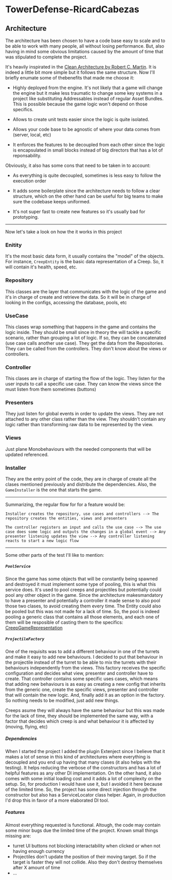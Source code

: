 # TowerDefense-RicardCabezas

## Architecture
The architecture has been chosen to have a code base easy to scale and to be able to work with many people, all without losing performance. But, also having
in mind some obvious limitations caused by the amount of time that was stipulated to complete the project.

It's heavily inspirated in the [Clean Architecture by Robert C. Martin](https://blog.cleancoder.com/uncle-bob/2012/08/13/the-clean-architecture.html).
It is indeed a little bit more simple but it follows the same structure. Now I'll briefly enumate some of thebenefits that made me choose it:

- Highly deployed from the engine. It's not likely that a game will change the engine but it make less traumatic to change some key systems
in a project like substituting Addressables instead of regular Asset Bundles. This is possible because the game logic won't depend on those specifics.

- Allows to create unit tests easier since the logic is quite isolated.

- Allows your code base to be agnostic of where your data comes from (server, local, etc)

- It enforces the features to be decoupled from each other since the logic is encapsulated in small blocks instead of big directors that has a lot of
reponsability.

Obviously, it also has some cons that need to be taken in to account:

- As everything is quite decoupled, sometimes is less easy to follow the execution order

- It adds some boilerplate since the architecture needs to follow a clear structure, which on the other hand can be useful for big teams to make sure the
codebase keeps uniformed.

- It's not super fast to create new features so it's usually bad for prototyping.

-------------------------------

Now let's take a look on how the it works in this project

### Enitity
It's the most basic data form, it usually contains the "model" of the objects. For instance,  `CreepEntity`
is the basic data representation of a Creep. So, it will contain it's health, speed, etc.

### Repository
This classes are the layer that communicates with the logic of the game and it's in charge of create and retrieve
the data. So it will be in charge of looking in the configs, accessing the database, pools, etc

### UseCase
This clases wrap something that happens in the game and contains the logic inside. They should be small
since in theory the will tackle a specific scenario, rather than grouping a lot of logic. If so, they can be 
concatenated (use case calls another use case). They get the data from the Repositories. They can be called from the controllers. They don't know about the views or controllers.

### Controller
This clases are in charge of starting the flow of the logic. They listen for the user inputs to call a specific use case. They can
 know the views since the must listen from them sometimes (buttons)

### Presenters
They just listen for global events in order to update the views. They are not attached to any other class rather than the view. They shouldn't contain any logic rather than transforming raw data to be represented by the view.

### Views
Just plane Monobehaviours with the needed components that will be updated referenced.

### Installer
They are the entry point of the code, they are in charge of create all the clases mentioned previously and distribute the dependencies. Also, the `GameInstaller` is the one that starts the game.

-------------------------------

Summarizing, the regular flow for for a feature would be:


```
Installer creates the repository, use cases and controllers --> The repository creates the entities, views and presenters

The controller registers an input and calls the use case --> The use case does some logic and outputs the changes in a global event --> Any presenter listening updates the view --> Any controller listening reacts to start a new logic flow
```


-------------------------------


Some other parts of the test I'll like to mention:

##### `PoolService`
Since the game has some objects that will be constantly being spawned and destroyed it must implement some type of pooling, this is what this service does. It's used to pool creeps and projectiles but potentially could pool any other object in the game.
Since the architecture makesmandatory to have a presenter and potentially a controller it made sense to also pool those two clases, to avoid creating them every time. The Entity could also be pooled but this was not made for a lack of time. So, the pool is indeed pooling a generic class that contains all those elements, and each one of them will be resposible of casting them to the specifics:  [CreepGameRepresentation](Assets/Scripts/Core/Creeps/Views/CreepGameRepresentation.cs)


##### `ProjectileFactory`
One of the requisits was to add a different behaviour in one of the turrets and make it easy to add new behaviours.
 I decided to put that behaviour in the projectile instead of the turret to be able to mix the turrets with their behaviours independently 
from the views. This factory receives the specific configuration and decides what view, presenter and controller have to create. 
That controller contains some specific uses cases, which means that adding new behaviours is as easy as creating a new config that inherits from 
the generic one, create the specific views, presenter and controller that will contain the new logic. And, finally add it as an option in the
 factory. So nothing needs to be modified, just add new things.

Creeps asume they will always have the same behaviour but this was made for the lack of time, they should be implemented the same way, with a factor 
that decides which creep is and what behaviour it is affected by (moving, flying, etc)


##### Dependencies
When I started the project I added the plugin Extenject since I believe that it makes a lot of sense in this kind of architectures where everything is decoupled and you end up having that many clases (it also helps with the testing). It helps reducing the verbose of the constructors and has a lot of helpful features as any other DI implementation. On the other hand, it also comes with some initial loading cost and it adds a lot of complexity on the setup. So, for production I would have use it, but I avoided it here because of the limited time. So, the project has some direct injection through the constructor but also has a ServiceLocator class helper. Again, in production I'd drop this in favor of a more elaborated DI tool.


 ##### Features
 Almost everything requested is functional. Altough, the code may contain some minor bugs due the limited time of the project. Known small things missing are: 
 - turret UI buttons not blocking interactability when clicked or when not having enough currency 
 - Projectiles don't update the position of their moving target. So if the target is faster they will not collide. Also they don't destroy themselves after X amount of time
 - ...
